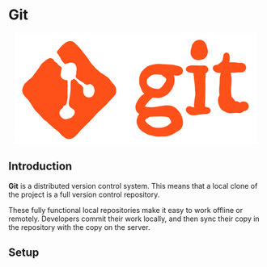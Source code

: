 # Git
<p align="center">
    <img src="../../../.vuepress/public/git.gif">
</p>

## Introduction

**Git** is a distributed version control system. This means that a local clone of the project is a full version control repository.

These fully functional local repositories make it easy to work offline or remotely.
Developers commit their work locally, and then sync their copy in the repository with the copy on the server.

## Setup